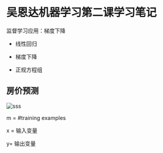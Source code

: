 # 吴恩达机器学习第二课学习笔记

监督学习应用：梯度下降

* 线性回归

* 梯度下降

* 正规方程组

## 房价预测

![sss](http://img.blog.csdn.net/20161111192340667)

m = #training examples

x = 输入变量

y= 输出变量










